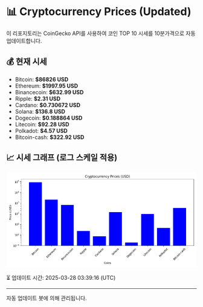 
# 📊 Cryptocurrency Prices (Updated)

이 리포지토리는 CoinGecko API를 사용하여 코인 TOP 10 시세를 10분가격으로 자동 업데이트합니다.

## 💰 현재 시세
- Bitcoin: **$86826 USD**
- Ethereum: **$1997.95 USD**
- Binancecoin: **$632.99 USD**
- Ripple: **$2.31 USD**
- Cardano: **$0.730672 USD**
- Solana: **$136.8 USD**
- Dogecoin: **$0.188864 USD**
- Litecoin: **$92.28 USD**
- Polkadot: **$4.57 USD**
- Bitcoin-cash: **$322.92 USD**

## 📈 시세 그래프 (로그 스케일 적용)
![Crypto Prices](crypto_prices.png)

⏳ 업데이트 시간: 2025-03-28 03:39:16 (UTC)

---
자동 업데이트 봇에 의해 관리됩니다.
